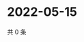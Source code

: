 # 2022-05-15

共 0 条

<!-- BEGIN WEIBO -->
<!-- 最后更新时间 Sun May 15 2022 03:13:34 GMT+0800 (China Standard Time) -->

<!-- END WEIBO -->
